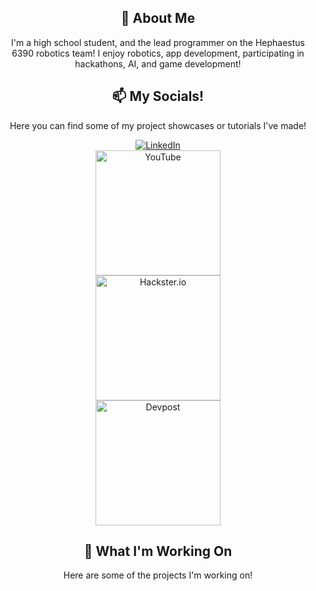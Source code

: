 <div align="center">
    <h2>🚀 About Me</h2>
    <p>I'm a high school student, and the lead programmer on the Hephaestus 6390 robotics team! I enjoy robotics, app development, participating in hackathons, AI, and game development!</p>
</div>

<div align="center">
    <h2>📫 My Socials!</h2>
    <p>Here you can find some of my project showcases or tutorials I've made!</p>
</div>

<div align="center">
    <a href="https://www.linkedin.com/in/mahdi-syed-5997972b6">
        <img src="https://img.shields.io/badge/LinkedIn-0077B5?style=for-the-badge&logo=linkedin&logoColor=white" alt="LinkedIn"/>
    </a>
</div>

<div align="center">
    <a href="https://http://www.youtube.com/@mahdisyed1682">
        <img src="https://th.bing.com/th/id/OIP.sCtdNjphAin-gugu0MNptAHaEK?rs=1&pid=ImgDetMain" alt="YouTube" width="200"/>
    </a>
</div>

<div align="center">
    <a href="https://www.hackster.io/mahditsyed">
        <img src="https://th.bing.com/th/id/OIP.rP47w6jSB14KJzzxGD3rmwAAAA?rs=1&pid=ImgDetMain" alt="Hackster.io" width="200"/>
    </a>
</div>

<div align="center">
    <a href="https://devpost.com/mahditsyed?ref_content=user-portfolio&ref_feature=portfolio&ref_medium=global-nav">
        <img src="https://www.pngitem.com/pimgs/m/272-2723578_view-project-sign-hd-png-download.png" alt="Devpost" width="200"/>
    </a>
</div>

<div align="center">
    <h2>🔭 What I'm Working On</h2>
    <p>Here are some of the projects I'm working on!</p>
</div>

<!--
**MahditS/MahditS** is a ✨ _special_ ✨ repository because its `README.md` (this file) appears on your GitHub profile.

Here are some ideas to get you started:

- 🔭 I’m currently working on ...
- 🌱 I’m currently learning ...
- 👯 I’m looking to collaborate on ...
- 🤔 I’m looking for help with ...
- 💬 Ask me about ...
- 📫 How to reach me: ...
- 😄 Pronouns: ...
- ⚡ Fun fact: ...
-->
